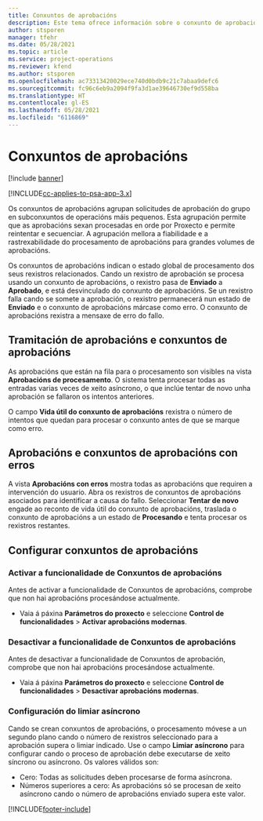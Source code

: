 ```yaml
---
title: Conxuntos de aprobacións
description: Este tema ofrece información sobre o conxunto de aprobacións, as solicitudes e os subconxuntos desas operacións.
author: stsporen
manager: tfehr
ms.date: 05/28/2021
ms.topic: article
ms.service: project-operations
ms.reviewer: kfend
ms.author: stsporen
ms.openlocfilehash: ac73313420029ece740d0bdb9c21c7abaa9defc6
ms.sourcegitcommit: fc96c6eb9a2094f9fa3d1ae39646730ef9d558ba
ms.translationtype: HT
ms.contentlocale: gl-ES
ms.lasthandoff: 05/28/2021
ms.locfileid: "6116869"
---
```

# <a name="approval-sets"></a>Conxuntos de aprobacións

[!include [banner](../includes/psa-now-project-operations.md)]

[!INCLUDE[cc-applies-to-psa-app-3.x](../includes/cc-applies-to-psa-app-3x.md)]

Os conxuntos de aprobacións agrupan solicitudes de aprobación do grupo en subconxuntos de operacións máis pequenos. Esta agrupación permite que as aprobacións sexan procesadas en orde por Proxecto e permite reintentar e secuenciar. A agrupación mellora a fiabilidade e a rastrexabilidade do procesamento de aprobacións para grandes volumes de aprobacións.

Os conxuntos de aprobacións indican o estado global de procesamento dos seus rexistros relacionados. Cando un rexistro de aprobación se procesa usando un conxunto de aprobacións, o rexistro pasa de **Enviado** a **Aprobado**, e está desvinculado do conxunto de aprobacións. Se un rexistro falla cando se somete a aprobación, o rexistro permanecerá nun estado de **Enviado** e o conxunto de aprobacións márcase como erro. O conxunto de aprobacións rexistra a mensaxe de erro do fallo.

## <a name="processing-approvals-and-approval-sets"></a>Tramitación de aprobacións e conxuntos de aprobacións
As aprobacións que están na fila para o procesamento son visibles na vista **Aprobacións de procesamento**. O sistema tenta procesar todas as entradas varias veces de xeito asíncrono, o que inclúe tentar de novo unha aprobación se fallaron os intentos anteriores.

O campo **Vida útil do conxunto de aprobacións** rexistra o número de intentos que quedan para procesar o conxunto antes de que se marque como erro.

## <a name="failed-approvals-and-approval-sets"></a>Aprobacións e conxuntos de aprobacións con erros
A vista **Aprobacións con erros** mostra todas as aprobacións que requiren a intervención do usuario. Abra os rexistros de conxuntos de aprobacións asociados para identificar a causa do fallo.
Seleccionar **Tentar de novo** engade ao reconto de vida útil do conxunto de aprobacións, traslada o conxunto de aprobacións a un estado de **Procesando** e tenta procesar os rexistros restantes.

## <a name="configure-approval-sets"></a>Configurar conxuntos de aprobacións

###  <a name="enable-the-approval-sets-feature"></a>Activar a funcionalidade de Conxuntos de aprobacións
Antes de activar a funcionalidade de Conxuntos de aprobacións, comprobe que non hai aprobacións procesándose actualmente.

- Vaia á páxina **Parámetros do proxecto** e seleccione **Control de funcionalidades** > **Activar aprobacións modernas**.

### <a name="turn-off-the-approval-sets-feature"></a>Desactivar a funcionalidade de Conxuntos de aprobacións
Antes de desactivar a funcionalidade de Conxuntos de aprobación, comprobe que non hai aprobacións procesándose actualmente.

- Vaia á páxina **Parámetros do proxecto** e seleccione **Control de funcionalidades** > **Desactivar aprobacións modernas**.

### <a name="configuring-the-asynchronous-threshold"></a>Configuración do limiar asíncrono 
Cando se crean conxuntos de aprobacións, o procesamento móvese a un segundo plano cando o número de rexistros seleccionado para a aprobación supera o limiar indicado. Use o campo **Limiar asíncrono** para configurar cando o proceso de aprobación debe executarse de xeito síncrono ou asíncrono.
Os valores válidos son:

  - Cero: Todas as solicitudes deben procesarse de forma asíncrona. 
  - Números superiores a cero: As aprobacións só se procesan de xeito asíncrono cando o número de aprobacións enviado supera este valor.

[!INCLUDE[footer-include](../includes/footer-banner.md)]
